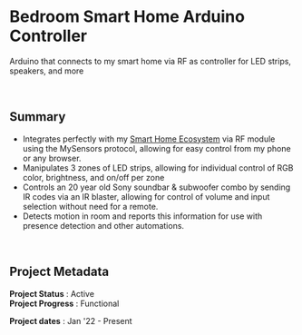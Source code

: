 # Bedroom Smart Home Arduino Controller

Arduino that connects to my smart home via RF as controller for LED strips, speakers, and more

<br>

## Summary
 - Integrates perfectly with my [Smart Home Ecosystem](https://github.com/a-dubs/smart-home) via RF module using the MySensors protocol, allowing for easy control from my phone or any browser.
 - Manipulates 3 zones of LED strips, allowing for individual control of RGB color, brightness, and on/off per zone
 - Controls an 20 year old Sony soundbar & subwoofer combo by sending IR codes via an IR blaster, allowing for control of volume and input selection without need for a remote.
 - Detects motion in room and reports this information for use with presence detection and other automations.

<br>

<!-- ## Image Gallery

### Placeholder Image (This is the image's caption/label)
![Please end my suffering... (This is the image's alt text)](https://github.com/a-dubs/github-project-template/blob/master/image_gallery/Please_replace_me_I_am_begging_you.jpg)
<br> -->

## Project Metadata

**Project Status** : Active    
**Project Progress** : Functional

**Project dates** : Jan '22 - Present  

